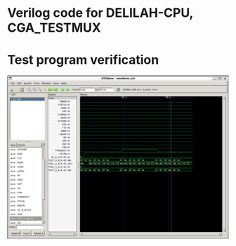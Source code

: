 # Verilog code for DELILAH-CPU, CGA_TESTMUX

# Test program verification

![Screenshot from GTKWave](gtkwave.png)